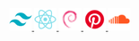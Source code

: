 <p style="text-align: center; margin: 16px;">
<a href="https://tailwindcss.com/" target="_blank" rel="noreferrer"> 
<img src="./assets/tailwindcss.svg" alt="tailwind" width="40" height="40"/> 
</a>
<a href="https://react.dev/" target="_blank" rel="noreferrer"> 
<img src="./assets/react.svg" alt="react" width="40" height="40"/> 
</a> 
<a href="https://www.debian.org/" target="_blank" rel="noreferrer"> 
<img src="./assets/debian.svg" alt="debian" width="40" height="40"/> 
</a> 
<a href="https://www.pinterest.com/alirezayoom" target="_blank" rel="noreferrer"> 
<img src="./assets/pinterest.svg" alt="pinterest" width="40" height="40"/> 
</a> 
<a href="https://soundcloud.com/" target="_blank" rel="noreferrer"> 
<img src="./assets/soundcloud.svg" alt="soundcloud" width="40" height="40"/> 
</a>
</p>
